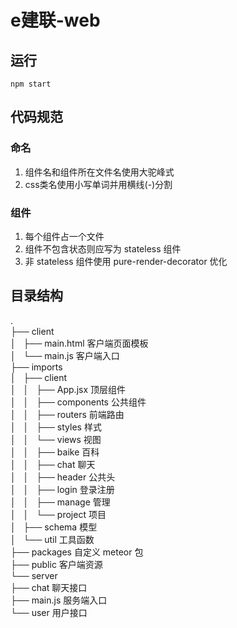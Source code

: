# e建联-web

## 运行

```
npm start
```

## 代码规范

### 命名

1. 组件名和组件所在文件名使用大驼峰式
2. css类名使用小写单词并用横线(-)分割

### 组件

1. 每个组件占一个文件
2. 组件不包含状态则应写为 stateless 组件
3. 非 stateless 组件使用 pure-render-decorator 优化

## 目录结构

.  
├── client  
│   ├── main.html                       客户端页面模板  
│   └── main.js                         客户端入口  
├── imports  
│   ├── client  
│   │   ├── App.jsx                     顶层组件  
│   │   ├── components                  公共组件  
│   │   ├── routers                     前端路由  
│   │   ├── styles                      样式  
│   │   └── views                       视图  
│   │       ├── baike                   百科  
│   │       ├── chat                    聊天  
│   │       ├── header                  公共头  
│   │       ├── login                   登录注册  
│   │       ├── manage                  管理  
│   │       └── project                 项目  
│   ├── schema                          模型  
│   └── util                            工具函数  
├── packages                            自定义 meteor 包  
├── public                              客户端资源  
└── server  
    ├── chat                            聊天接口  
    ├── main.js                         服务端入口  
    └── user                            用户接口  
